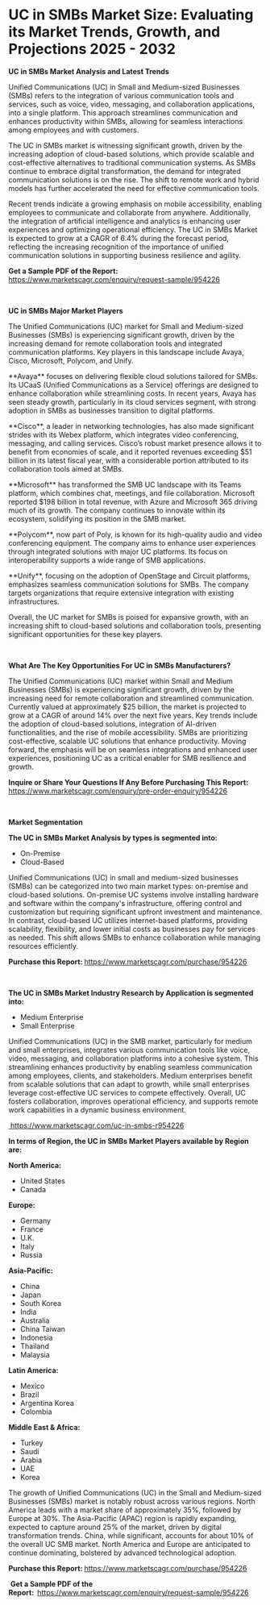 <p><h1>UC in SMBs Market Size: Evaluating its Market Trends, Growth, and Projections 2025 - 2032</h1></p><p><strong>UC in SMBs Market Analysis and Latest Trends</strong></p>
<p><p>Unified Communications (UC) in Small and Medium-sized Businesses (SMBs) refers to the integration of various communication tools and services, such as voice, video, messaging, and collaboration applications, into a single platform. This approach streamlines communication and enhances productivity within SMBs, allowing for seamless interactions among employees and with customers.</p><p>The UC in SMBs market is witnessing significant growth, driven by the increasing adoption of cloud-based solutions, which provide scalable and cost-effective alternatives to traditional communication systems. As SMBs continue to embrace digital transformation, the demand for integrated communication solutions is on the rise. The shift to remote work and hybrid models has further accelerated the need for effective communication tools.</p><p>Recent trends indicate a growing emphasis on mobile accessibility, enabling employees to communicate and collaborate from anywhere. Additionally, the integration of artificial intelligence and analytics is enhancing user experiences and optimizing operational efficiency. The UC in SMBs Market is expected to grow at a CAGR of 6.4% during the forecast period, reflecting the increasing recognition of the importance of unified communication solutions in supporting business resilience and agility.</p></p>
<p><strong>Get a Sample PDF of the Report:&nbsp;</strong> <a href="https://www.marketscagr.com/enquiry/request-sample/954226?utm_campaign=2476&utm_medium=2&utm_source=Github&utm_content=ia&utm_term=18042025&utm_id=uc-in-smbs">https://www.marketscagr.com/enquiry/request-sample/954226</a></p>
<p>&nbsp;</p>
<p><strong>UC in SMBs Major Market Players</strong></p>
<p><p>The Unified Communications (UC) market for Small and Medium-sized Businesses (SMBs) is experiencing significant growth, driven by the increasing demand for remote collaboration tools and integrated communication platforms. Key players in this landscape include Avaya, Cisco, Microsoft, Polycom, and Unify.</p><p>**Avaya** focuses on delivering flexible cloud solutions tailored for SMBs. Its UCaaS (Unified Communications as a Service) offerings are designed to enhance collaboration while streamlining costs. In recent years, Avaya has seen steady growth, particularly in its cloud services segment, with strong adoption in SMBs as businesses transition to digital platforms.</p><p>**Cisco**, a leader in networking technologies, has also made significant strides with its Webex platform, which integrates video conferencing, messaging, and calling services. Cisco’s robust market presence allows it to benefit from economies of scale, and it reported revenues exceeding $51 billion in its latest fiscal year, with a considerable portion attributed to its collaboration tools aimed at SMBs.</p><p>**Microsoft** has transformed the SMB UC landscape with its Teams platform, which combines chat, meetings, and file collaboration. Microsoft reported $198 billion in total revenue, with Azure and Microsoft 365 driving much of its growth. The company continues to innovate within its ecosystem, solidifying its position in the SMB market.</p><p>**Polycom**, now part of Poly, is known for its high-quality audio and video conferencing equipment. The company aims to enhance user experiences through integrated solutions with major UC platforms. Its focus on interoperability supports a wide range of SMB applications.</p><p>**Unify**, focusing on the adoption of OpenStage and Circuit platforms, emphasizes seamless communication solutions for SMBs. The company targets organizations that require extensive integration with existing infrastructures.</p><p>Overall, the UC market for SMBs is poised for expansive growth, with an increasing shift to cloud-based solutions and collaboration tools, presenting significant opportunities for these key players.</p></p>
<p>&nbsp;</p>
<p><strong>What Are The Key Opportunities For UC in SMBs Manufacturers?</strong></p>
<p><p>The Unified Communications (UC) market within Small and Medium Businesses (SMBs) is experiencing significant growth, driven by the increasing need for remote collaboration and streamlined communication. Currently valued at approximately $25 billion, the market is projected to grow at a CAGR of around 14% over the next five years. Key trends include the adoption of cloud-based solutions, integration of AI-driven functionalities, and the rise of mobile accessibility. SMBs are prioritizing cost-effective, scalable UC solutions that enhance productivity. Moving forward, the emphasis will be on seamless integrations and enhanced user experiences, positioning UC as a critical enabler for SMB resilience and growth.</p></p>
<p><strong>Inquire or Share Your Questions If Any Before Purchasing This Report:</strong> <a href="https://www.marketscagr.com/enquiry/pre-order-enquiry/954226?utm_campaign=2476&utm_medium=2&utm_source=Github&utm_content=ia&utm_term=18042025&utm_id=uc-in-smbs">https://www.marketscagr.com/enquiry/pre-order-enquiry/954226</a></p>
<p>&nbsp;</p>
<p><strong>Market Segmentation</strong></p>
<p><strong>The UC in SMBs Market Analysis by types is segmented into:</strong></p>
<p><ul><li>On-Premise</li><li>Cloud-Based</li></ul></p>
<p><p>Unified Communications (UC) in small and medium-sized businesses (SMBs) can be categorized into two main market types: on-premise and cloud-based solutions. On-premise UC systems involve installing hardware and software within the company's infrastructure, offering control and customization but requiring significant upfront investment and maintenance. In contrast, cloud-based UC utilizes internet-based platforms, providing scalability, flexibility, and lower initial costs as businesses pay for services as needed. This shift allows SMBs to enhance collaboration while managing resources efficiently.</p></p>
<p><strong>Purchase this Report:&nbsp;</strong><a href="https://www.marketscagr.com/purchase/954226?utm_campaign=2476&utm_medium=2&utm_source=Github&utm_content=ia&utm_term=18042025&utm_id=uc-in-smbs">https://www.marketscagr.com/purchase/954226</a></p>
<p>&nbsp;</p>
<p><strong>The UC in SMBs Market Industry Research by Application is segmented into:</strong></p>
<p><ul><li>Medium Enterprise</li><li>Small Enterprise</li></ul></p>
<p><p>Unified Communications (UC) in the SMB market, particularly for medium and small enterprises, integrates various communication tools like voice, video, messaging, and collaboration platforms into a cohesive system. This streamlining enhances productivity by enabling seamless communication among employees, clients, and stakeholders. Medium enterprises benefit from scalable solutions that can adapt to growth, while small enterprises leverage cost-effective UC services to compete effectively. Overall, UC fosters collaboration, improves operational efficiency, and supports remote work capabilities in a dynamic business environment.</p></p>
<p><a href="https://www.marketscagr.com/uc-in-smbs-r954226?utm_campaign=2476&utm_medium=2&utm_source=Github&utm_content=ia&utm_term=18042025&utm_id=uc-in-smbs">&nbsp;https://www.marketscagr.com/uc-in-smbs-r954226</a></p>
<p><strong>In terms of Region, the UC in SMBs Market Players available by Region are:</strong></p>
<p>
    <p> <strong> North America: </strong>
        <ul>
            <li>United States</li>
            <li>Canada</li>
        </ul>
        </p> 
    <p> <strong> Europe: </strong>
        <ul>
            <li>Germany</li>
            <li>France</li>
            <li>U.K.</li>
            <li>Italy</li>
            <li>Russia</li>
        </ul>
        </p> 
    <p> <strong> Asia-Pacific: </strong>
        <ul>
            <li>China</li>
            <li>Japan</li>
            <li>South Korea</li>
            <li>India</li>
            <li>Australia</li>
            <li>China Taiwan</li>
            <li>Indonesia</li>
            <li>Thailand</li>
            <li>Malaysia</li>
        </ul>
        </p> 
    <p> <strong> Latin America: </strong>
        <ul>
            <li>Mexico</li>
            <li>Brazil</li>
            <li>Argentina Korea</li>
            <li>Colombia</li>
        </ul>
        </p> 
    <p> <strong> Middle East & Africa: </strong>
        <ul>
            <li>Turkey</li>
            <li>Saudi</li>
            <li>Arabia</li>
            <li>UAE</li>
            <li>Korea</li>
        </ul>
    </p>
    </p>
<p><p>The growth of Unified Communications (UC) in the Small and Medium-sized Businesses (SMBs) market is notably robust across various regions. North America leads with a market share of approximately 35%, followed by Europe at 30%. The Asia-Pacific (APAC) region is rapidly expanding, expected to capture around 25% of the market, driven by digital transformation trends. China, while significant, accounts for about 10% of the overall UC SMB market. North America and Europe are anticipated to continue dominating, bolstered by advanced technological adoption.</p></p>
<p><strong>Purchase this Report: </strong><a href="https://www.marketscagr.com/purchase/954226?utm_campaign=2476&utm_medium=2&utm_source=Github&utm_content=ia&utm_term=18042025&utm_id=uc-in-smbs">https://www.marketscagr.com/purchase/954226</a></p>
<p>&nbsp;<strong>Get a Sample PDF of the Report:&nbsp;&nbsp;</strong><a href="https://www.marketscagr.com/enquiry/request-sample/954226?utm_campaign=2476&utm_medium=2&utm_source=Github&utm_content=ia&utm_term=18042025&utm_id=uc-in-smbs">https://www.marketscagr.com/enquiry/request-sample/954226</a></p>
<p><strong></strong></p>
<p><p></p><p></p><p></p></p>
